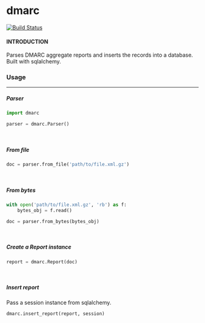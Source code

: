 # dmarc #
[![Build Status](https://travis-ci.com/erraticrefresh/dmarc.svg?token=pnmdrqAS92wHJwmH9Sxx&branch=master)](https://travis-ci.com/erraticrefresh/dmarc)

#### INTRODUCTION ####
Parses DMARC aggregate reports and inserts the records into a database. Built with sqlalchemy.

### Usage ###
<hr>

##### Parser #####

```python
import dmarc

parser = dmarc.Parser()
```
<br>

##### From file #####
```python
doc = parser.from_file('path/to/file.xml.gz')
```
<br>

##### From bytes #####
```python
with open('path/to/file.xml.gz', 'rb') as f:
    bytes_obj = f.read()

doc = parser.from_bytes(bytes_obj)
```
<br>

##### Create a Report instance #####
```python
report = dmarc.Report(doc)
```
<br>

##### Insert report #####
Pass a session instance from sqlalchemy.
```python
dmarc.insert_report(report, session)
```
